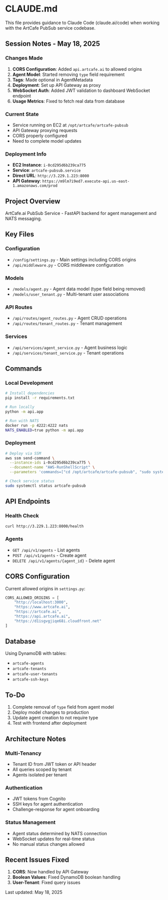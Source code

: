 # CLAUDE.md

This file provides guidance to Claude Code (claude.ai/code) when working with the ArtCafe PubSub service codebase.

## Session Notes - May 18, 2025

### Changes Made
1. **CORS Configuration**: Added `api.artcafe.ai` to allowed origins
2. **Agent Model**: Started removing `type` field requirement
3. **Tags**: Made optional in AgentMetadata
4. **Deployment**: Set up API Gateway as proxy
5. **WebSocket Auth**: Added JWT validation to dashboard WebSocket endpoint
6. **Usage Metrics**: Fixed to fetch real data from database

### Current State
- Service running on EC2 at `/opt/artcafe/artcafe-pubsub`
- API Gateway proxying requests
- CORS properly configured
- Need to complete model updates

### Deployment Info
- **EC2 Instance**: `i-0cd295d6b239ca775`
- **Service**: `artcafe-pubsub.service`
- **Direct URL**: `http://3.229.1.223:8000`
- **API Gateway**: `https://m9lm7i9ed7.execute-api.us-east-1.amazonaws.com/prod`

## Project Overview

ArtCafe.ai PubSub Service - FastAPI backend for agent management and NATS messaging.

## Key Files

### Configuration
- `/config/settings.py` - Main settings including CORS origins
- `/api/middleware.py` - CORS middleware configuration

### Models
- `/models/agent.py` - Agent data model (type field being removed)
- `/models/user_tenant.py` - Multi-tenant user associations

### API Routes
- `/api/routes/agent_routes.py` - Agent CRUD operations
- `/api/routes/tenant_routes.py` - Tenant management

### Services
- `/api/services/agent_service.py` - Agent business logic
- `/api/services/tenant_service.py` - Tenant operations

## Commands

### Local Development
```bash
# Install dependencies
pip install -r requirements.txt

# Run locally
python -m api.app

# Run with NATS
docker run -p 4222:4222 nats
NATS_ENABLED=true python -m api.app
```

### Deployment
```bash
# Deploy via SSM
aws ssm send-command \
  --instance-ids i-0cd295d6b239ca775 \
  --document-name "AWS-RunShellScript" \
  --parameters 'commands=["cd /opt/artcafe/artcafe-pubsub", "sudo systemctl restart artcafe-pubsub"]'

# Check service status
sudo systemctl status artcafe-pubsub
```

## API Endpoints

### Health Check
```bash
curl http://3.229.1.223:8000/health
```

### Agents
- `GET /api/v1/agents` - List agents
- `POST /api/v1/agents` - Create agent
- `DELETE /api/v1/agents/{agent_id}` - Delete agent

## CORS Configuration

Current allowed origins in `settings.py`:
```python
CORS_ALLOWED_ORIGINS = [
    "http://localhost:3000",
    "https://www.artcafe.ai",
    "https://artcafe.ai",
    "https://api.artcafe.ai",
    "https://d1isgvgjiqe68i.cloudfront.net"
]
```

## Database

Using DynamoDB with tables:
- `artcafe-agents`
- `artcafe-tenants`
- `artcafe-user-tenants`
- `artcafe-ssh-keys`

## To-Do

1. Complete removal of `type` field from agent model
2. Deploy model changes to production
3. Update agent creation to not require type
4. Test with frontend after deployment

## Architecture Notes

### Multi-Tenancy
- Tenant ID from JWT token or API header
- All queries scoped by tenant
- Agents isolated per tenant

### Authentication
- JWT tokens from Cognito
- SSH keys for agent authentication
- Challenge-response for agent onboarding

### Status Management
- Agent status determined by NATS connection
- WebSocket updates for real-time status
- No manual status changes allowed

## Recent Issues Fixed

1. **CORS**: Now handled by API Gateway
2. **Boolean Values**: Fixed DynamoDB boolean handling
3. **User-Tenant**: Fixed query issues

Last updated: May 18, 2025